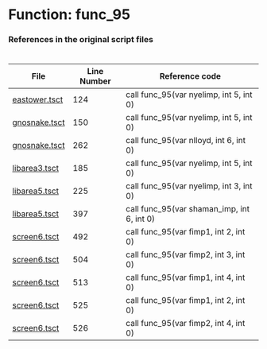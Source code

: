 # Function: func_95
### References in the original script files

#

| File | Line Number | Reference code |
| --- | --- | --- |
| [eastower.tsct](../../../out/eastower.tsct#L124) | 124 | call func_95(var nyelimp, int 5, int 0) |
| [gnosnake.tsct](../../../out/gnosnake.tsct#L150) | 150 | call func_95(var nyelimp, int 5, int 0) |
| [gnosnake.tsct](../../../out/gnosnake.tsct#L262) | 262 | call func_95(var nlloyd, int 6, int 0) |
| [libarea3.tsct](../../../out/libarea3.tsct#L185) | 185 | call func_95(var nyelimp, int 5, int 0) |
| [libarea5.tsct](../../../out/libarea5.tsct#L225) | 225 | call func_95(var nyelimp, int 3, int 0) |
| [libarea5.tsct](../../../out/libarea5.tsct#L397) | 397 | call func_95(var shaman_imp, int 6, int 0) |
| [screen6.tsct](../../../out/screen6.tsct#L492) | 492 | call func_95(var fimp1, int 2, int 0) |
| [screen6.tsct](../../../out/screen6.tsct#L504) | 504 | call func_95(var fimp2, int 3, int 0) |
| [screen6.tsct](../../../out/screen6.tsct#L513) | 513 | call func_95(var fimp1, int 4, int 0) |
| [screen6.tsct](../../../out/screen6.tsct#L525) | 525 | call func_95(var fimp1, int 2, int 0) |
| [screen6.tsct](../../../out/screen6.tsct#L526) | 526 | call func_95(var fimp2, int 4, int 0) |
